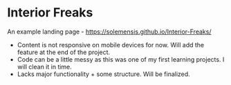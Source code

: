 # Interior Freaks

An example landing page - https://solemensis.github.io/Interior-Freaks/

- Content is not responsive on mobile devices for now. Will add the feature at the end of the project.
- Code can be a little messy as this was one of my first learning projects. I will clean it in time.
- Lacks major functionality + some structure. Will be finalized.
